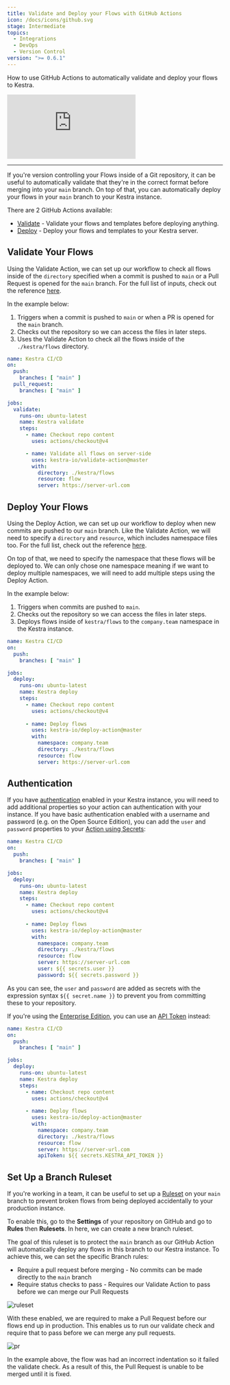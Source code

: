 ```yaml
---
title: Validate and Deploy your Flows with GitHub Actions
icon: /docs/icons/github.svg
stage: Intermediate
topics:
  - Integrations
  - DevOps
  - Version Control
version: ">= 0.6.1"
---
```


How to use GitHub Actions to automatically validate and deploy your flows to Kestra.

<div class="video-container">
  <iframe src="https://www.youtube.com/embed/4MqtD9VtGVs?si=eMqBQFumZG9P4OHb" title="YouTube video player" frameborder="0" allow="accelerometer; autoplay; clipboard-write; encrypted-media; gyroscope; picture-in-picture; web-share" referrerpolicy="strict-origin-when-cross-origin" allowfullscreen></iframe>
</div>

---

If you're version controlling your Flows inside of a Git repository, it can be useful to automatically validate that they're in the correct format before merging into your `main` branch. On top of that, you can automatically deploy your flows in your `main` branch to your Kestra instance.

There are 2 GitHub Actions available:
- [Validate](https://github.com/marketplace/actions/kestra-validate-action) - Validate your flows and templates before deploying anything.
- [Deploy](https://github.com/marketplace/actions/kestra-deploy-action) - Deploy your flows and templates to your Kestra server.

## Validate Your Flows

Using the Validate Action, we can set up our workflow to check all flows inside of the `directory` specified when a commit is pushed to `main` or a Pull Request is opened for the `main` branch. For the full list of inputs, check out the reference [here](../version-control-cicd/cicd/01.github-action.md#validate-inputs).

In the example below:
1. Triggers when a commit is pushed to `main` or when a PR is opened for the `main` branch.
2. Checks out the repository so we can access the files in later steps.
3. Uses the Validate Action to check all the flows inside of the `./kestra/flows` directory.

```yaml
name: Kestra CI/CD
on:
  push:
    branches: [ "main" ]
  pull_request:
    branches: [ "main" ]

jobs:
  validate:
    runs-on: ubuntu-latest
    name: Kestra validate
    steps:
      - name: Checkout repo content
        uses: actions/checkout@v4

      - name: Validate all flows on server-side
        uses: kestra-io/validate-action@master
        with:
          directory: ./kestra/flows
          resource: flow
          server: https://server-url.com
```

## Deploy Your Flows

Using the Deploy Action, we can set up our workflow to deploy when new commits are pushed to our `main` branch. Like the Validate Action, we will need to specify a `directory` and `resource`, which includes namespace files too. For the full list, check out the reference [here](../version-control-cicd/cicd/01.github-action.md#deploy-inputs).

On top of that, we need to specify the namespace that these flows will be deployed to. We can only chose one namespace meaning if we want to deploy multiple namespaces, we will need to add multiple steps using the Deploy Action.

In the example below:
1. Triggers when commits are pushed to `main`.
2. Checks out the repository so we can access the files in later steps.
3. Deploys flows inside of `kestra/flows` to the `company.team` namespace in the Kestra instance.

```yaml
name: Kestra CI/CD
on:
  push:
    branches: [ "main" ]

jobs:
  deploy:
    runs-on: ubuntu-latest
    name: Kestra deploy
    steps:
      - name: Checkout repo content
        uses: actions/checkout@v4
      
      - name: Deploy flows
        uses: kestra-io/deploy-action@master
        with:
          namespace: company.team
          directory: ./kestra/flows
          resource: flow
          server: https://server-url.com
```

## Authentication

If you have [authentication](../configuration/index.md#http-basic-authentication) enabled in your Kestra instance, you will need to add additional properties so your action can authentication with your instance. If you have basic authentication enabled with a username and password (e.g. on the Open Source Edition), you can add the `user` and `password` properties to your [Action using Secrets](https://docs.github.com/en/actions/security-for-github-actions/security-guides/using-secrets-in-github-actions):


```yaml
name: Kestra CI/CD
on:
  push:
    branches: [ "main" ]

jobs:
  deploy:
    runs-on: ubuntu-latest
    name: Kestra deploy
    steps:
      - name: Checkout repo content
        uses: actions/checkout@v4
      
      - name: Deploy flows
        uses: kestra-io/deploy-action@master
        with:
          namespace: company.team
          directory: ./kestra/flows
          resource: flow
          server: https://server-url.com
          user: ${{ secrets.user }}
          password: ${{ secrets.password }}
```

As you can see, the `user` and `password` are added as secrets with the expression syntax `${{ secret.name }}` to prevent you from committing these to your repository.

If you're using the [Enterprise Edition](/enterprise), you can use an [API Token](../06.enterprise/api-tokens.md) instead:

```yaml
name: Kestra CI/CD
on:
  push:
    branches: [ "main" ]

jobs:
  deploy:
    runs-on: ubuntu-latest
    name: Kestra deploy
    steps:
      - name: Checkout repo content
        uses: actions/checkout@v4
      
      - name: Deploy flows
        uses: kestra-io/deploy-action@master
        with:
          namespace: company.team
          directory: ./kestra/flows
          resource: flow
          server: https://server-url.com
          apiToken: ${{ secrets.KESTRA_API_TOKEN }}
```

## Set Up a Branch Ruleset

If you're working in a team, it can be useful to set up a [Ruleset](https://docs.github.com/en/repositories/configuring-branches-and-merges-in-your-repository/managing-rulesets/about-rulesets) on your `main` branch to prevent broken flows from being deployed accidentally to your production instance.

To enable this, go to the **Settings** of your repository on GitHub and go to **Rules** then **Rulesets**. In here, we can create a new branch ruleset.

The goal of this ruleset is to protect the `main` branch as our GitHub Action will automatically deploy any flows in this branch to our Kestra instance. To achieve this, we can set the specific Branch rules:
- Require a pull request before merging - No commits can be made directly to the `main` branch
- Require status checks to pass - Requires our Validate Action to pass before we can merge our Pull Requests

![ruleset](/docs/how-to-guides/github-actions/ruleset.png)

With these enabled, we are required to make a Pull Request before our flows end up in production. This enables us to run our validate check and require that to pass before we can merge any pull requests. 

![pr](/docs/how-to-guides/github-actions/pr.png)

In the example above, the flow was had an incorrect indentation so it failed the validate check. As a result of this, the Pull Request is unable to be merged until it is fixed.
